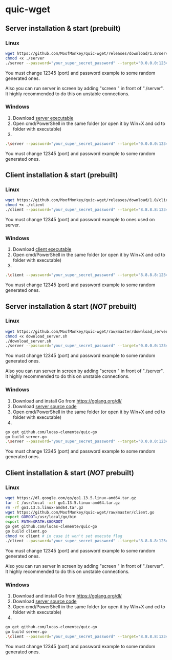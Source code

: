 # quic-wget

## Server installation & start (prebuilt)

### Linux
```sh
wget https://github.com/MoofMonkey/quic-wget/releases/download/1.0/server
chmod +x ./server
./server --password="your_super_secret_password" --target="0.0.0.0:12345"
```
You must change 12345 (port) and password example to some random generated ones.

Also you can run server in screen by adding "screen " in front of "./server".
It highly recommended to do this on unstable connections.

### Windows

1. Download [server executable](https://github.com/MoofMonkey/quic-wget/releases/download/1.0/server.exe)
2. Open cmd/PowerShell in the same folder (or open it by Win+X and cd to folder with executable)
3.
```sh
.\server --password="your_super_secret_password" --target="0.0.0.0:12345"
```
You must change 12345 (port) and password example to some random generated ones.

## Client installation & start (prebuilt)

### Linux
```sh
wget https://github.com/MoofMonkey/quic-wget/releases/download/1.0/client
chmod +x ./client
./client --password="your_super_secret_password" --target="8.8.8.8:12345" --downloadPath="/backup.tar.bz2" --localPath="backup.tar.bz2"
```
You must change 12345 (port) and password example to ones used on server.

### Windows

1. Download [client executable](https://github.com/MoofMonkey/quic-wget/releases/download/1.0/client.exe)
2. Open cmd/PowerShell in the same folder (or open it by Win+X and cd to folder with executable)
3.
```sh
.\client --password="your_super_secret_password" --target="8.8.8.8:12345"  --downloadPath="/backup.tar.bz2" --localPath="backup.tar.bz2"
```
You must change 12345 (port) and password example to some random generated ones.


## Server installation & start (***NOT*** prebuilt)

### Linux
```sh
wget https://github.com/MoofMonkey/quic-wget/raw/master/download_server.sh
chmod +x download_server.sh
./download_server.sh
./server --password="your_super_secret_password" --target="0.0.0.0:12345"
```
You must change 12345 (port) and password example to some random generated ones.

Also you can run server in screen by adding "screen " in front of "./server".
It highly recommended to do this on unstable connections.

### Windows

1. Download and install Go from https://golang.org/dl/
1. Download [server source code](https://github.com/MoofMonkey/quic-wget/raw/master/server.go)
2. Open cmd/PowerShell in the same folder (or open it by Win+X and cd to folder with executable)
3.
```sh
go get github.com/lucas-clemente/quic-go
go build server.go
.\server --password="your_super_secret_password" --target="0.0.0.0:12345"
```
You must change 12345 (port) and password example to some random generated ones.

## Client installation & start (***NOT*** prebuilt)

### Linux
```sh
wget https://dl.google.com/go/go1.13.5.linux-amd64.tar.gz
tar -C /usr/local -xzf go1.13.5.linux-amd64.tar.gz
rm -rf go1.13.5.linux-amd64.tar.gz
wget https://github.com/MoofMonkey/quic-wget/raw/master/client.go
export GOROOT=/usr/local/go/bin
export PATH=$PATH:$GOROOT
go get github.com/lucas-clemente/quic-go
go build client.go
chmod +x client # in case it won't set execute flag
./client --password="your_super_secret_password" --target="8.8.8.8:12345" --downloadPath="/backup.tar.bz2" --localPath="backup.tar.bz2"
```
You must change 12345 (port) and password example to some random generated ones.

Also you can run server in screen by adding "screen " in front of "./server".
It highly recommended to do this on unstable connections.

### Windows

1. Download and install Go from https://golang.org/dl/
1. Download [server source code](https://github.com/MoofMonkey/quic-wget/raw/master/client.go)
2. Open cmd/PowerShell in the same folder (or open it by Win+X and cd to folder with executable)
3.
```sh
go get github.com/lucas-clemente/quic-go
go build server.go
.\client --password="your_super_secret_password" --target="8.8.8.8:12345" --downloadPath="/backup.tar.bz2" --localPath="backup.tar.bz2"
```
You must change 12345 (port) and password example to some random generated ones.

